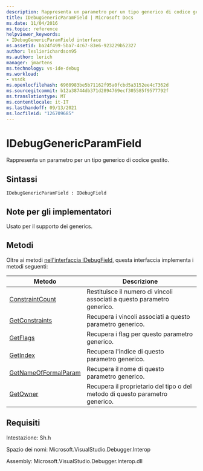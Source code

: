 ```yaml
---
description: Rappresenta un parametro per un tipo generico di codice gestito.
title: IDebugGenericParamField | Microsoft Docs
ms.date: 11/04/2016
ms.topic: reference
helpviewer_keywords:
- IDebugGenericParamField interface
ms.assetid: ba24f499-5ba7-4c67-83e6-923229b52327
author: leslierichardson95
ms.author: lerich
manager: jmartens
ms.technology: vs-ide-debug
ms.workload:
- vssdk
ms.openlocfilehash: 6960983be5b71162f95a0fcbd5a3152ee4c7362d
ms.sourcegitcommit: b12a38744db371d2894769ecf305585f9577792f
ms.translationtype: MT
ms.contentlocale: it-IT
ms.lasthandoff: 09/13/2021
ms.locfileid: "126709685"
---
```

# <a name="idebuggenericparamfield"></a>IDebugGenericParamField
Rappresenta un parametro per un tipo generico di codice gestito.

## <a name="syntax"></a>Sintassi

```
IDebugGenericParamField : IDebugField
```

## <a name="notes-for-implementers"></a>Note per gli implementatori
 Usato per il supporto dei generics.

## <a name="methods"></a>Metodi
 Oltre ai metodi [nell'interfaccia IDebugField,](../../../extensibility/debugger/reference/idebugfield.md) questa interfaccia implementa i metodi seguenti:

|Metodo|Descrizione|
|------------|-----------------|
|[ConstraintCount](../../../extensibility/debugger/reference/idebuggenericparamfield-constraintcount.md)|Restituisce il numero di vincoli associati a questo parametro generico.|
|[GetConstraints](../../../extensibility/debugger/reference/idebuggenericparamfield-getconstraints.md)|Recupera i vincoli associati a questo parametro generico.|
|[GetFlags](../../../extensibility/debugger/reference/idebuggenericparamfield-getflags.md)|Recupera i flag per questo parametro generico.|
|[GetIndex](../../../extensibility/debugger/reference/idebuggenericparamfield-getindex.md)|Recupera l'indice di questo parametro generico.|
|[GetNameOfFormalParam](../../../extensibility/debugger/reference/idebuggenericparamfield-getnameofformalparam.md)|Recupera il nome di questo parametro generico.|
|[GetOwner](../../../extensibility/debugger/reference/idebuggenericparamfield-getowner.md)|Recupera il proprietario del tipo o del metodo di questo parametro generico.|

## <a name="requirements"></a>Requisiti
 Intestazione: Sh.h

 Spazio dei nomi: Microsoft.VisualStudio.Debugger.Interop

 Assembly: Microsoft.VisualStudio.Debugger.Interop.dll
